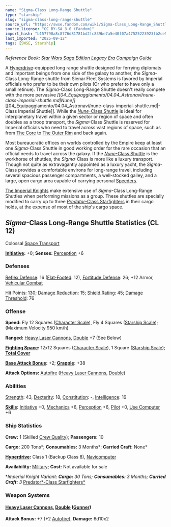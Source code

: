 ```yaml
---
name: "Sigma-Class Long-Range Shuttle"
type: "starship"
slug: "sigma-class-long-range-shuttle"
source_url: "https://swse.fandom.com/wiki/Sigma-Class_Long-Range_Shuttle"
source_license: "CC BY-SA 3.0 (Fandom)"
import_hash: "b157790a8c8776d81781bd2fc839be7a5e40f07a47525223923fb2ce58d18acc"
last_imported: "2025-09-12"
tags: [SWSE, Starship]
---
```

*Reference Book: [Star Wars Saga Edition Legacy Era Campaign Guide](https://swse.fandom.com/wiki/Star_Wars_Saga_Edition_Legacy_Era_Campaign_Guide)*

A [Hyperdrive](https://swse.fandom.com/wiki/Hyperdrive)-equipped long range shuttle designed for ferrying diplomats and important beings from one side of the galaxy to another, the *Sigma*-Class Long-Range shuttle from Sienar Fleet Systems is favored by Imperial officials who prefer to be their own pilots (Or who prefer to have only a small retinue). The *Sigma*-Class Long-Range Shuttle doesn't really compete with the more pervasive *[[04_Equipaggiamento/04.04_Astronavi/nune-class-imperial-shuttle.md|Nune]]*[[04_Equipaggiamento/04.04_Astronavi/nune-class-imperial-shuttle.md|-Class Imperial Shuttle]]. While the *[Nune](https://swse.fandom.com/wiki/Nune-Class_Shuttle)*[-Class Shuttle](https://swse.fandom.com/wiki/Nune-Class_Shuttle) is ideal for interplanetary travel within a given sector or region of space and often doubles as a troop transport, the *Sigma*-Class Shuttle is reserved for Imperial officials who need to travel across vast regions of space, such as from [The Core](https://swse.fandom.com/wiki/The_Core) to [The Outer Rim](https://swse.fandom.com/wiki/The_Outer_Rim) and back again.

Most bureaucratic offices on worlds controlled by the Empire keep at least one *Sigma*-Class Shuttle in good working order for the rare occasion that an official needs to travel across the galaxy. If the *[Nune](https://swse.fandom.com/wiki/Nune-Class_Shuttle)*[-Class Shuttle](https://swse.fandom.com/wiki/Nune-Class_Shuttle) is the workhorse of shuttles, the *Sigma*-Class is more like a luxury transport. Though not quite as extravagantly appointed as a luxury yacht, the *Sigma*-Class provides a comfortable environs for long-range travel, including several spacious passenger compartments, a well-stocked galley, and a large, open cargo area capable of carrying personal [Speeders](https://swse.fandom.com/wiki/Speeders).

[The Imperial Knights](https://swse.fandom.com/wiki/The_Imperial_Knights) make extensive use of *Sigma*-Class Long-Range Shuttles when performing missions as a group. These shuttles are specially modified to carry up to three *[Predator](https://swse.fandom.com/wiki/Predator-Class_Starfighters)*[-Class Starfighters](https://swse.fandom.com/wiki/Predator-Class_Starfighters) in their cargo holds, at the expense of most of the ship's cargo space.
## *Sigma*-Class Long-Range Shuttle Statistics (CL 12)
Colossal [Space Transport](https://swse.fandom.com/wiki/Space_Transport)

**[Initiative](https://swse.fandom.com/wiki/Initiative):** +0; **Senses:** [Perception](https://swse.fandom.com/wiki/Perception) +6
### Defenses
[Reflex Defense](https://swse.fandom.com/wiki/Reflex_Defense_(Vehicles)): 16 ([Flat-Footed](https://swse.fandom.com/wiki/Flat-Footed): 12), [Fortitude Defense](https://swse.fandom.com/wiki/Fortitude_Defense_(Vehicles)): 26; +12 Armor, [Vehicular Combat](https://swse.fandom.com/wiki/Vehicular_Combat)

Hit Points: 130; [Damage Reduction](https://swse.fandom.com/wiki/Damage_Reduction): 15; [Shield Rating](https://swse.fandom.com/wiki/Shield_Rating): 45; [Damage Threshold](https://swse.fandom.com/wiki/Damage_Threshold_(Vehicles)): 76
### Offense
**Speed:** Fly 12 Squares ([Character Scale](https://swse.fandom.com/wiki/Character_Scale)), Fly 4 Squares ([Starship Scale](https://swse.fandom.com/wiki/Starship_Scale)); (Maximum Velocity 950 km/h)

**Ranged:** [Heavy Laser Cannons](https://swse.fandom.com/wiki/Heavy_Laser_Cannons), [Double](https://swse.fandom.com/wiki/Double) +7 (See Below)

**[Fighting Space](https://swse.fandom.com/wiki/Fighting_Space):** 12x12 Squares ([Character Scale](https://swse.fandom.com/wiki/Character_Scale)), 1 Square ([Starship Scale](https://swse.fandom.com/wiki/Starship_Scale)); **[Total Cover](https://swse.fandom.com/wiki/Total_Cover)**

**[Base Attack Bonus](https://swse.fandom.com/wiki/Base_Attack_Bonus):** +2; **[Grapple](https://swse.fandom.com/wiki/Grapple):** +38

**Attack Options:** [Autofire](https://swse.fandom.com/wiki/Autofire_(Vehicle_Combat)) ([Heavy Laser Cannons](https://swse.fandom.com/wiki/Heavy_Laser_Cannons), [Double](https://swse.fandom.com/wiki/Double))
### Abilities
[Strength](https://swse.fandom.com/wiki/Strength): 43, [Dexterity](https://swse.fandom.com/wiki/Dexterity): 18, [Constitution](https://swse.fandom.com/wiki/Constitution): -, [Intelligence](https://swse.fandom.com/wiki/Intelligence): 16

**[Skills](https://swse.fandom.com/wiki/Skills):** [Initiative](https://swse.fandom.com/wiki/Initiative) +0, [Mechanics](https://swse.fandom.com/wiki/Mechanics) +6, [Perception](https://swse.fandom.com/wiki/Perception) +6, [Pilot](https://swse.fandom.com/wiki/Pilot) +0, [Use Computer](https://swse.fandom.com/wiki/Use_Computer) +6
### Ship Statistics
**Crew:** 1 (Skilled [Crew Quality](https://swse.fandom.com/wiki/Crew_Quality)); **Passengers:** 10

**Cargo:** 200 Tons*; **Consumables:** 3 Months*; **Carried Craft:** None*

**[Hyperdrive](https://swse.fandom.com/wiki/Hyperdrive):** Class 1 (Backup Class 8), [Navicomputer](https://swse.fandom.com/wiki/Navicomputer)

**Availability:** [Military](https://swse.fandom.com/wiki/Military); **Cost:** Not available for sale

**Imperial Knight Variant: **Cargo:** 30 Tons; **Consumables:** 3 Months; **Carried Craft:** 3* [Predator*-Class Starfighters*](https://swse.fandom.com/wiki/Predator-Class_Starfighters)
### Weapon Systems
#### [**Heavy Laser Cannons**](https://swse.fandom.com/wiki/Heavy_Laser_Cannons)**, [Double](https://swse.fandom.com/wiki/Double) ([Gunner](https://swse.fandom.com/wiki/Gunner))**
**Attack Bonus:** +7 (+2 [Autofire](https://swse.fandom.com/wiki/Autofire_(Vehicle_Combat))), **Damage:** 6d10x2
